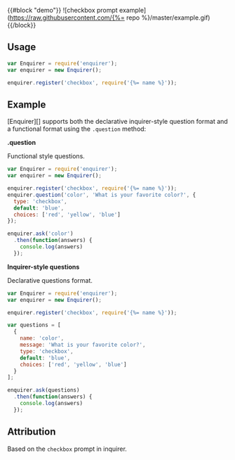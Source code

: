 {{#block "demo"}}
![checkbox prompt example](https://raw.githubusercontent.com/{%= repo %}/master/example.gif)
{{/block}}


## Usage

```js
var Enquirer = require('enquirer');
var enquirer = new Enquirer();

enquirer.register('checkbox', require('{%= name %}'));
```

## Example

[Enquirer][] supports both the declarative inquirer-style question format and a functional format using the `.question` method:

**.question**

Functional style questions.

```js
var Enquirer = require('enquirer');
var enquirer = new Enquirer();

enquirer.register('checkbox', require('{%= name %}'));
enquirer.question('color', 'What is your favorite color?', {
  type: 'checkbox',
  default: 'blue',
  choices: ['red', 'yellow', 'blue']
});

enquirer.ask('color')
  .then(function(answers) {
    console.log(answers)
  });
```

**Inquirer-style questions**

Declarative questions format.

```js
var Enquirer = require('enquirer');
var enquirer = new Enquirer();

enquirer.register('checkbox', require('{%= name %}'));

var questions = [
  {
    name: 'color',
    message: 'What is your favorite color?',
    type: 'checkbox',
    default: 'blue',
    choices: ['red', 'yellow', 'blue']
  }
];

enquirer.ask(questions)
  .then(function(answers) {
    console.log(answers)
  });
```

## Attribution

Based on the `checkbox` prompt in inquirer.

